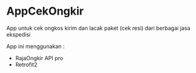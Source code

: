 # AppCekOngkir
App untuk cek ongkos kirim dan lacak paket (cek resi) dari berbagai jasa ekspedisi

App ini menggunakan :
 - RajaOngkir API pro
 - Retrofit2
